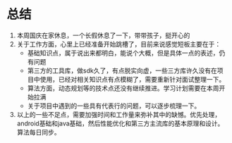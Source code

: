 # 总结

1. 本周国庆在家休息，一个长假休息了一下，带带孩子，挺开心的
2. 关于工作方面，心里上已经准备开始跳槽了，目前来说感觉短板主要在于：
   * 基础知识点，属于说出来都明白，能说个大概，但是具体一点的表述，仍有问题
   * 第三方的工具库，做sdk久了，有点脱实向虚，一些三方库许久没有在项目中使用，已经对相关知识点有点模糊了，需要重新针对面试整理一下。
   * 算法方面，动态规划等的技术点还没有继续推进。学习计划需要在本周开始拉满
   * 关于项目中遇到的一些具有代表行的问题，可以逐步梳理一下。
3. 以上的一些不足点，需要加强时间和工作量来弥补其中的缺憾。优先处理，android基础和java基础，然后性能优化和第三方主流库的基本原理和设计。算法每日同步。

